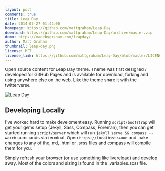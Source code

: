 ```yaml
---
layout: post
comments: true
title: Leap Day
date: 2014-07-27 01:42:00
homepage: https://github.com/mattgraham/Leap-Day
download: https://github.com/mattgraham/Leap-Day/archive/master.zip
demo: https://madebygraham.com/leapday/
author: Matt Graham
thumbnail: leap-day.png
license: MIT
license_link: https://github.com/mattgraham/Leap-Day/blob/master/LICENCE
---
```


Open source content for Leap Day theme. Theme was first designed / developed for GitHub Pages and is available for download, forking and using anywhere else on the web. Like the theme share it with the twitterverse.

![Leap Day](https://f.cl.ly/items/1q0h3r1C2g3u1c3O011S/Screen%20Shot%202012-12-25%20at%208.40.52%20AM.png)

## Developing Locally

I've worked hard to make develoment easy. Running `script/bootstrap` will get your gems setup (Jekyll, Sass, Compass, Foreman), then you can get started running `script/server` which will run `jekyll serve && compass --watch` commands via terminal. Open `https://localhost:4000` and make changes to any of the, md, .html or .scss files and compass will compile them for you.

Simply refresh your browser (or use something like livereload) and develop away. Most of the colors and sizing is found in the _variables.scss file.
